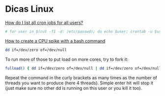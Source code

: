 ﻿# Dicas Linux

[How do I list all cron jobs for all users?](http://stackoverflow.com/questions/134906/how-do-i-list-all-cron-jobs-for-all-users)

~~~ Bash
# for user in $(cut -f1 -d: /etc/passwd); do echo $user; crontab -u $user -l; done
~~~

[How to create a CPU spike with a bash command](http://stackoverflow.com/questions/2925606/how-to-create-a-cpu-spike-with-a-bash-command)

~~~ Bash
dd if=/dev/zero of=/dev/null
~~~

To run more of those to put load on more cores, try to fork it:

~~~ Bash
fulload() { dd if=/dev/zero of=/dev/null | dd if=/dev/zero of=/dev/null | dd if=/dev/zero of=/dev/null | dd if=/dev/zero of=/dev/null & }; fulload; read; killall dd
~~~

Repeat the command in the curly brackets as many times as the number of threads you want to produce (here 4 threads). Simple enter hit will stop it (just make sure no other dd is running on this user or you kill it too).

